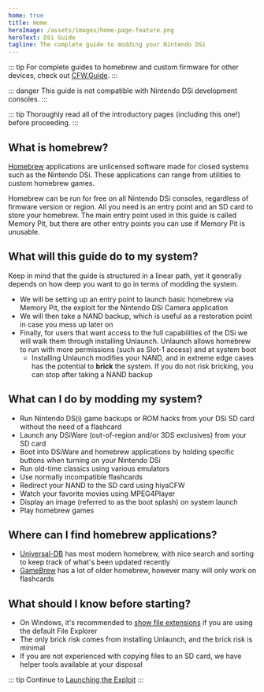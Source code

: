 ```yaml
---
home: true
title: Home
heroImage: /assets/images/home-page-feature.png
heroText: DSi Guide
tagline: The complete guide to modding your Nintendo DSi
---
```


::: tip
For complete guides to homebrew and custom firmware for other devices, check out [CFW.Guide](https://cfw.guide/).
:::

::: danger
This guide is not compatible with Nintendo DSi development consoles.
:::

::: tip
Thoroughly read all of the introductory pages (including this one!) before proceeding.
:::

## What is homebrew?

[Homebrew](https://en.wikipedia.org/wiki/Homebrew_(video_games)) applications are unlicensed software made for closed systems such as the Nintendo DSi. These applications can range from utilities to custom homebrew games.

Homebrew can be run for free on all Nintendo DSi consoles, regardless of firmware version or region. All you need is an entry point and an SD card to store your homebrew. The main entry point used in this guide is called Memory Pit, but there are other entry points you can use if Memory Pit is unusable.

## What will this guide do to my system?

Keep in mind that the guide is structured in a linear path, yet it generally depends on how deep you want to go in terms of modding the system.

- We will be setting up an entry point to launch basic homebrew via Memory Pit, the exploit for the Nintendo DSi Camera application
- We will then take a NAND backup, which is useful as a restoration point in case you mess up later on
- Finally, for users that want access to the full capabilities of the DSi we will walk them through installing Unlaunch. Unlaunch allows homebrew to run with more permissions (such as Slot-1 access) and at system boot
   - Installing Unlaunch modifies your NAND, and in extreme edge cases has the potential to **brick** the system. If you do not risk bricking, you can stop after taking a NAND backup

## What can I do by modding my system?

- Run Nintendo DS(i) game backups or ROM hacks from your DSi SD card without the need of a flashcard
- Launch any DSiWare (out-of-region and/or 3DS exclusives) from your SD card
- Boot into DSiWare and homebrew applications by holding specific buttons when turning on your Nintendo DSi
- Run old-time classics using various emulators
- Use normally incompatible flashcards
- Redirect your NAND to the SD card using hiyaCFW
- Watch your favorite movies using MPEG4Player
- Display an image (referred to as the boot splash) on system launch
- Play homebrew games

## Where can I find homebrew applications?

- [Universal-DB](https://db.universal-team.net/ds) has most modern homebrew, with nice search and sorting to keep track of what's been updated recently
- [GameBrew](https://www.gamebrew.org/wiki/List_of_all_DS_homebrew) has a lot of older homebrew, however many will only work on flashcards

## What should I know before starting?

- On Windows, it's recommended to [show file extensions](file-extensions-%28windows%29) if you are using the default File Explorer
- The only brick risk comes from installing Unlaunch, and the brick risk is minimal
- If you are not experienced with copying files to an SD card, we have helper tools available at your disposal

::: tip
Continue to [Launching the Exploit](launching-the-exploit)
:::
